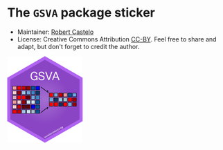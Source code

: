 # The `GSVA` package sticker

* Maintainer: [Robert Castelo](https://github.com/rcastelo/)
* License: Creative Commons Attribution
[CC-BY](https://creativecommons.org/licenses/by/2.0/). Feel free to
share and adapt, but don't forget to credit the author.

<img src=GSVA.png height="200">
